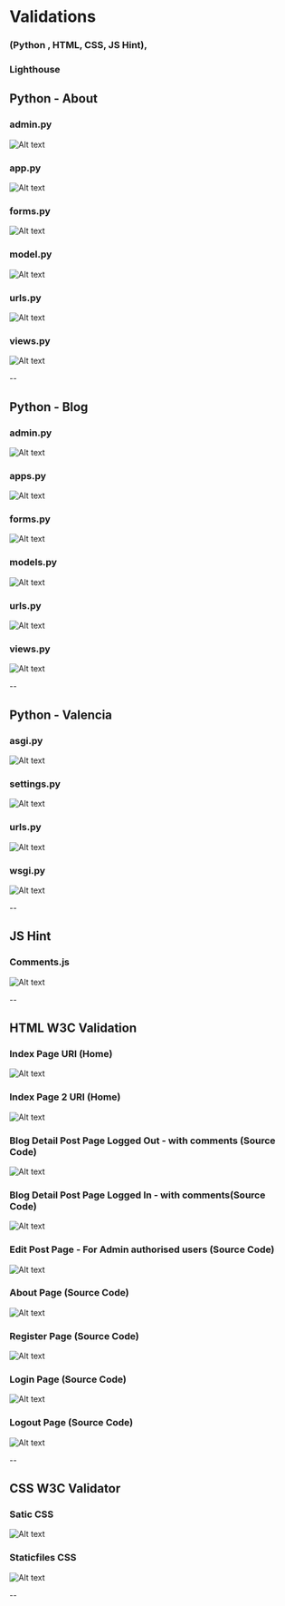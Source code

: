 # Validations 

### (Python , HTML, CSS, JS Hint),

### Lighthouse

## Python - About 

### admin.py

![Alt text](static/images/About-admin.png)

### app.py 

![Alt text](static/images/About-apps.png)

### forms.py 

![Alt text](static/images/About-forms.png)

### model.py

![Alt text](static/images/About-models.png)

### urls.py

![Alt text](static/images/About-urls.png)

### views.py

![Alt text](static/images/About-views.png)

--

## Python - Blog

### admin.py

![Alt text](static/images/Blog-admin.png)

### apps.py

![Alt text](static/images/Blog-app.png)

### forms.py

![Alt text](static/images/Blog-form.png)

### models.py

![Alt text](static/images/Blog-model.png)

### urls.py

![Alt text](static/images/Blog-urls.png)

### views.py

![Alt text](static/images/Blog-views.png)

--

## Python - Valencia

### asgi.py

![Alt text](static/images/Valencia-asgi.png)

### settings.py

![Alt text](static/images/Settings.py.png)

### urls.py

![Alt text](static/images/Valencia-urls.png)

### wsgi.py

![Alt text](static/images/Valencia-wsgi.png)

--

## JS Hint 

### Comments.js

![Alt text](static/images/Javascript.png)

--

## HTML  W3C Validation

### Index Page URI (Home)

![Alt text](static/images/Index-uri.png)

### Index Page 2 URI (Home)


![Alt text](static/images/Index-page2-uri.png)

### Blog Detail Post Page Logged Out - with comments (Source Code)

![Alt text](static/images/Post-logout-val.png)

### Blog Detail Post Page Logged In - with comments(Source Code)

![Alt text](static/images/Post-login-val.png)

### Edit Post Page - For Admin authorised users (Source Code)

![Alt text](static/images/Edit-post-val.png)

### About Page (Source Code)

![Alt text](static/images/About-val.png)

### Register Page (Source Code)

![Alt text](static/images/Register-val.png)

### Login Page (Source Code)

![Alt text](static/images/Login-val.png)

### Logout Page (Source Code)

![Alt text](static/images/Logou-val.png)

--

## CSS W3C Validator

### Satic CSS

![Alt text](static/images/Static-css.png)

### Staticfiles CSS

![Alt text](static/images/Staticfiles-css.png)

--

